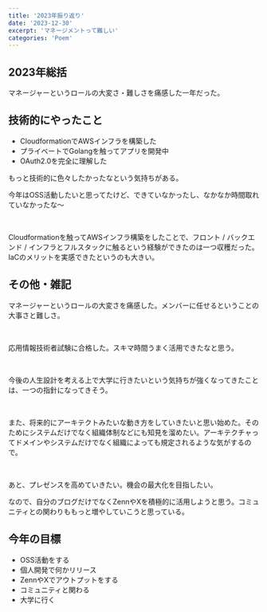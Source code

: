 ```yaml
---
title: '2023年振り返り'
date: '2023-12-30'
excerpt: 'マネージメントって難しい'
categories: 'Poem'
---
```


## 2023年総括

マネージャーというロールの大変さ・難しさを痛感した一年だった。

## 技術的にやったこと

- CloudformationでAWSインフラを構築した
- プライベートでGolangを触ってアプリを開発中
- OAuth2.0を完全に理解した

もっと技術的に色々したかったなという気持ちがある。

今年はOSS活動したいと思ってたけど、できていなかったし、なかなか時間取れていなかったな〜

&nbsp;

Cloudformationを触ってAWSインフラ構築をしたことで、フロント / バックエンド / インフラとフルスタックに触るという経験ができたのは一つ収穫だった。IaCのメリットを実感できたというのも大きい。

## その他・雑記

マネージャーというロールの大変さを痛感した。メンバーに任せるということの大事さと難しさ。

&nbsp;

応用情報技術者試験に合格した。スキマ時間うまく活用できたなと思う。

&nbsp;

今後の人生設計を考える上で大学に行きたいという気持ちが強くなってきたことは、一つの指針になってきそう。

&nbsp;

また、将来的にアーキテクトみたいな動き方をしていきたいと思い始めた。そのためにシステムだけでなく組織体制などにも知見を溜めたい。アーキテクチャってドメインやシステムだけでなく組織によっても規定されるような気がするので。

&nbsp;

あと、プレゼンスを高めていきたい。機会の最大化を目指したい。

なので、自分のブログだけでなくZennやXを積極的に活用しようと思う。コミュニティとの関わりももっと増やしていこうと思っている。

## 今年の目標

- OSS活動をする
- 個人開発で何かリリース
- ZennやXでアウトプットをする
- コミュニティと関わる
- 大学に行く
